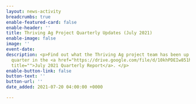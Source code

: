 ```yaml
---
layout: news-activity
breadcrumbs: true
enable-featured-card: false
enable-header: ''
title: Thriving Ag Project Quarterly Updates (July 2021)
enable-image: false
image: ''
event-date: 
description: <p>Find out what the Thriving Ag project team has been up to this past
  quarter in the <a href="https://drive.google.com/file/d/10khPDEIw851hzp7zrHjmqdelnCn71Ewl/view?usp=sharing"
  title="">July 2021 Quarterly Report</a>. </p>
enable-button-link: false
button-text: ''
button-url: ''
date_added: 2021-07-20 04:00:00 +0000

---
```

